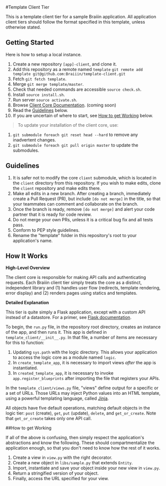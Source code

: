 #Template Client Tier

This is a template client tier for a sample Braiiin application. All application
client tiers should follow the format specified in this template, unless otherwise
stated.

## Getting Started

Here is how to setup a local instance.

1. Create a new repository `[app]-client`, and clone it.
2. Add this repository as a remote named `template` `git remote add template git@github.com:Braiiin/template-client.git`
3. Fetch `git fetch template`.
4. Merge `git merge template/master`.
2. Check that needed commands are accessible `source check.sh`.
3. Install `source install.sh`.
4. Run server `source activate.sh`.
5. Browse [Client Core Documentation](http://client-braiiin.readthedocs.org). (coming soon)
6. Read the [Guidelines](#guidelines) below.
7. If you are uncertain of where to start, see [How to get Working](#how-to-get-working) below.

> To update your installation of the client core, use:
 1. `git submodule foreach git reset head --hard` to remove any inadvertent changes.
 2. `git submodule foreach git pull origin master` to update the submodules.

## Guidelines

1. It is safer not to modify the core `client` submodule, which is located in the 
`client` directory from this repository. If you wish to make edits, clone the `client`
repository and make edits there.
2. Make all edits in a new branch. After creating a branch, immediately create 
a Pull Request (PR), but include `[do not merge]` in the title, so that your 
teammates can comment and collaborate on the branch.
3. Once the branch is ready, remove `[do not merge]` and alert your code partner
that it is ready for code review.
4. Do not merge your own PRs, unless it is a critical bug fix and all tests pass.
5. Conform to PEP style guidelines.
6. Rename the "template" folder in this repository's root to your application's
name.

## How It Works

**High-Level Overview**

The client core is responsible for making API calls and authenticating requests.
Each Braiiin client tier simply treats the core as a distinct, independent 
library and (1) handles user flow (redirects, template rendering, error display)
and (2) renders pages using statics and templates.

**Detailed Explanation**

This tier is quite simply a Flask application, except with a custom API instead 
of a datastore. For a primer, see [Flask documentation](http://flask.pocoo.org).

To begin, the `run.py` file, in the repository root directory, creates an instance
of the app, and then runs it. This app is defined in `template_client/__init__.py`. In
that file, a number of items are necessary for this to function:

1. Updating `sys.path` with the logic directory. This allows your application to
access the logic core as a module named `logic`.
2. In `create_template_app`, it is necessary to import views *after* the app
is instantiated.
3. In `created_template_app`, it is necessary to invoke `app.register_blueprints`
after importing the file that registers your APIs.

In the `template_client/views.py` file, "views" define output for a specific or
a set of URLs. Those URLs may inject Python values into an HTML template, using
a powerful templating language, called [Jinja](http://jinja.pocoo.org).

All objects have five default operations, matching default objects in the
logic tier: `post` (create), `get`, `put` (update), `delete`, and `get_or_create`.
Note that `get_or_create` takes only one API call.

##How to get Working

If all of the above is confusing, then simply respect the application's
abstractions and know the following. These should compartmentalize the
application enough, so that you don't need to know how the rest of it works.

1. Create a view in `view.py` with the right decorator.
2. Create a new object in `libs/sample.py` that extends `Entity`.
3. Import, instantiate and save your object inside your new view in `view.py`.
4. Return a stringified version of your object.
5. Finally, access the URL specified for your view.